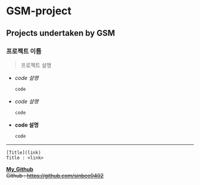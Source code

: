 GSM-project
=============
Projects undertaken by GSM
-------------
### 프로젝트 이름
>프로젝트 설명
* *code 설명*
  ```txt 
  code
  ```
+ _code 설명_
  ```txt
  code
  ```
- **code 설명**
  ```txt
  code
  ```
***
```txt
[Title](link)
Title : <link>
```
__[My_Github](https://github.com/sinbee0402)__
<br>
~~Github : <https://github.com/sinbee0402>~~
